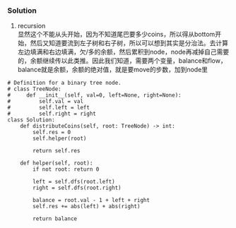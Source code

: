 ### Solution
1. recursion <br />
显然这个不能从头开始，因为不知道尾巴要多少coins，所以得从bottom开始，然后又知道要流到左子树和右子树，所以可以想到其实是分治法。去计算左边填满和右边填满，欠/多的余额，然后累积到node，node再减掉自己需要的，余额继续传以此类推。因此我们知道，需要两个变量，balance和flow，balance就是余额，余额的绝对值，就是要move的步数，加到node里
```
# Definition for a binary tree node.
# class TreeNode:
#     def __init__(self, val=0, left=None, right=None):
#         self.val = val
#         self.left = left
#         self.right = right
class Solution:
    def distributeCoins(self, root: TreeNode) -> int:
        self.res = 0
        self.helper(root)
        
        return self.res
    
    def helper(self, root):
        if not root: return 0
        
        left = self.dfs(root.left)
        right = self.dfs(root.right)
        
        balance = root.val - 1 + left + right
        self.res += abs(left) + abs(right)
        
        return balance
```
